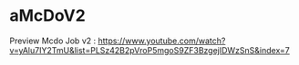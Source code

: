 # aMcDoV2
Preview Mcdo Job v2 : https://www.youtube.com/watch?v=yAlu7IY2TmU&list=PLSz42B2pVroP5mgoS9ZF3BzgejIDWzSnS&index=7
